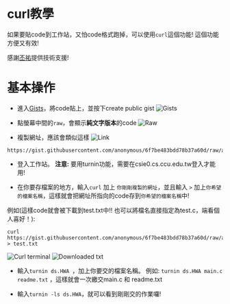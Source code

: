 # curl教學

如果要貼code到工作站，又怕code格式跑掉，可以使用`curl`這個功能! 這個功能方便又有效!

感謝[丕祐](https://github.com/BeMg "丕佑的github")提供技術支援!

# 基本操作

* 進入[Gists](https://gist.github.com/ "Gists from github")，將code貼上，並按下create public gist
![Gists](https://github.com/henrybear327/Tutorial/blob/master/Linux/Curl/Tutorial/Curl/gists.png)

* 點螢幕中間的`raw`，會顯示**純文字版本**的code
![Raw](https://github.com/henrybear327/Tutorial/blob/master/Linux/Curl/Tutorial/Curl/raw.png)

* 複製網址，應該會類似這樣
![Link](https://github.com/henrybear327/Tutorial/blob/master/Linux/Curl/Tutorial/Curl/link.png)

```
https://gist.githubusercontent.com/anonymous/6f7be483bdd78b37a60d/raw/a667ea4f2576c9583ce8b0330b2543c16b1c481b/%25E6%25B8%25AC%25E8%25A9%25A6
```

* 登入工作站。 **注意:** 要用turnin功能，需要在csie0.cs.ccu.edu.tw登入才能用!

* 在你要存檔案的地方，輸入`curl` 加上 `你剛剛複製的網址`，並且輸入 ` > `
加上`你希望的檔案名稱`，這樣就會把網址所指向的code存到`你希望的檔案名稱`中!

例如(這樣code就會被下載到test.txt中!! 也可以將檔名直接指定為test.c，端看個人喜好！):

```
curl https://gist.githubusercontent.com/anonymous/6f7be483bdd78b37a60d/raw/a667ea4f2576c9583ce8b0330b2543c16b1c481b/%25E6%25B8%25AC%25E8%25A9%25A6 > test.txt
```
![Curl terminal](https://github.com/henrybear327/Tutorial/blob/master/Linux/Curl/Tutorial/Curl/curl%20terminal.png)
![Downloaded txt](https://github.com/henrybear327/Tutorial/blob/master/Linux/Curl/Tutorial/Curl/test.txt.png)

* 輸入`turnin ds.HWA `，加上你要交的檔案名稱。 例如: `turnin ds.HWA main.c readme.txt` ，這樣就會一次繳交main.c 和 readme.txt

* 輸入`turnin -ls ds.HWA`，就可以看到剛剛交的作業囉!
